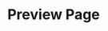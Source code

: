 ---
title: Preview Page
page_title: FileManager Preview Page
description: Preview Page in the FileManager for Blazor.
slug: filemanager-preview-page
tags: telerik,blazor,filemanager,preview,pane
published: True
position: 9
---